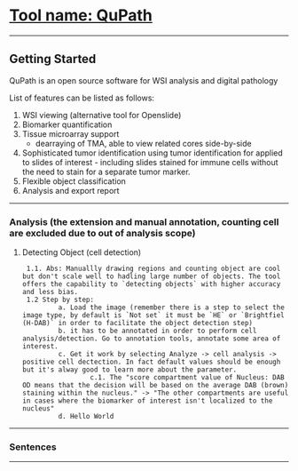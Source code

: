 # [Tool name: QuPath](https://github.com/qupath/qupath)
---
## Getting Started

QuPath is an open source software for WSI analysis and digital pathology

List of features can be listed as follows:
1. WSI viewing (alternative tool for Openslide)
2. Biomarker quantification
3. Tissue microarray support 
    - dearraying of TMA, able to view related cores side-by-side
4. Sophisticated tumor identification using tumor identification for applied to slides of interest - including slides stained for immune cells without the need to stain for a separate tumor marker.
5. Flexible object classification
6. Analysis and export report
---
### Analysis (the extension and manual annotation, counting cell are excluded due to out of analysis scope)

1. Detecting Object (cell detection)

        1.1. Abs: Manuallly drawing regions and counting object are cool but don't scale well to hadling large number of objects. The tool offers the capability to `detecting objects` with higher accuracy and less bias.
        1.2 Step by step: 
                a. Load the image (remember there is a step to select the image type, by default is `Not set` it must be `HE` or `Brightfiel (H-DAB)` in order to facilitate the object detection step)
                b. it has to be annotated in order to perform cell analysis/detection. Go to annotation tools, annotate some area of interest. 
                c. Get it work by selecting Analyze -> cell analysis -> positive cell dectection. In fact default values should be enough but it's alway good to learn more about the parameter. 
                        c.1. The "score compartment value of Nucleus: DAB OD means that the decision will be based on the average DAB (brown) staining within the nucleus." -> "The other compartments are useful in cases where the biomarker of interest isn't localized to the nucleus"
                d. Hello World 
---
### Sentences



---

